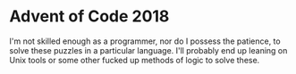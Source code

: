 # Advent of Code 2018

I'm not skilled enough as a programmer, nor do I possess the patience, to solve these puzzles in a particular language. I'll probably end up leaning on Unix tools or some other fucked up methods of logic to solve these.
